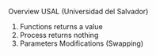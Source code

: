 Overview USAL (Universidad del Salvador)

1. Functions returns a value
2. Process returns nothing
3. Parameters Modifications (Swapping)